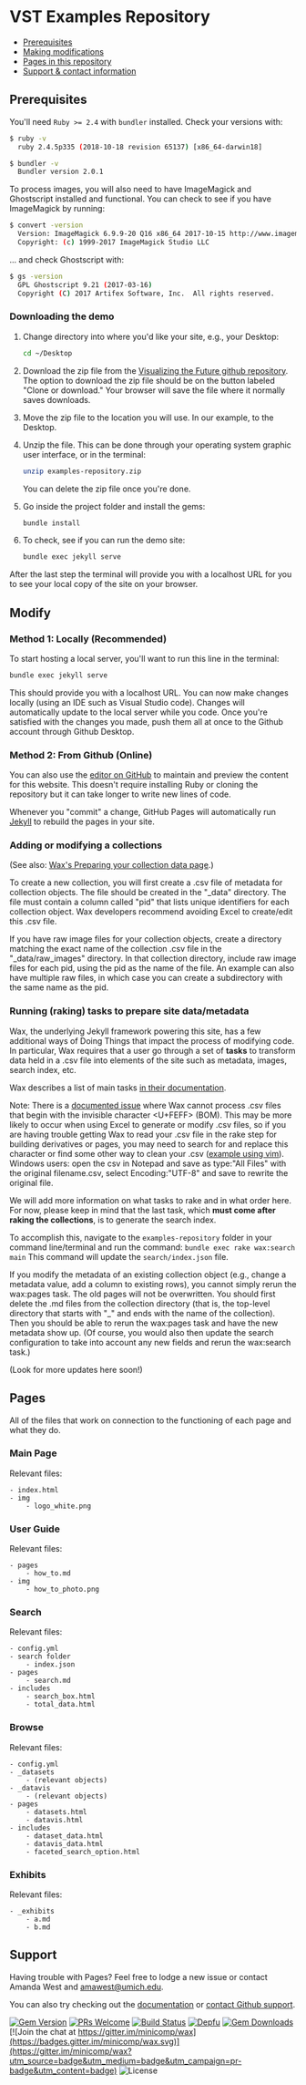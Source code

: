 # VST Examples Repository

- [Prerequisites](#Prerequisites)
- [Making modifications](#Modify)
- [Pages in this repository](#Pages)
- [Support & contact information](#Support)

## Prerequisites

You'll need `Ruby >= 2.4` with `bundler` installed. Check your versions with:

```bash
$ ruby -v
  ruby 2.4.5p335 (2018-10-18 revision 65137) [x86_64-darwin18]

$ bundler -v
  Bundler version 2.0.1
```

To process images, you will also need to have ImageMagick and Ghostscript installed and functional. You can check to see if you have ImageMagick by running:

```bash
$ convert -version
  Version: ImageMagick 6.9.9-20 Q16 x86_64 2017-10-15 http://www.imagemagick.org
  Copyright: (c) 1999-2017 ImageMagick Studio LLC
```

... and check Ghostscript with:
```bash
$ gs -version
  GPL Ghostscript 9.21 (2017-03-16)
  Copyright (C) 2017 Artifex Software, Inc.  All rights reserved.
```

### Downloading the demo

1. Change directory into where you'd like your site, e.g., your Desktop:
    ```sh
    cd ~/Desktop
    ```
2. Download the zip file from the [Visualizing the Future github repository](https://github.com/visualizingthefuture/examples-repository). The option to download the zip file should be on the button labeled "Clone or download." Your browser will save the file where it normally saves downloads.

3. Move the zip file to the location you will use. In our example, to the Desktop.

4. Unzip the file. This can be done through your operating system graphic user interface, or in the terminal:
    ```sh
    unzip examples-repository.zip
    ```
    You can delete the zip file once you're done.


5. Go inside the project folder and install the gems:
    ```sh
    bundle install
    ```
6. To check, see if you can run the demo site:
    ```sh
    bundle exec jekyll serve
    ```
After the last step the terminal will provide you with a localhost URL for you to see your local copy of the site on your browser.

## Modify

### Method 1: Locally (Recommended)

To start hosting a local server, you'll want to run this line in the terminal:

```markdown
bundle exec jekyll serve

```
This should provide you with a localhost URL. You can now make changes locally (using an IDE such as Visual Studio code). Changes will automatically update to the local server while you code. Once you're satisfied with the changes you made, push them all at once to the Github account through Github Desktop.

### Method 2: From Github (Online)
You can also use the [editor on GitHub](https://github.com/Contrafabulists/think-tanks/edit/master/README.md) to maintain and preview the content for this website. This doesn't require installing Ruby or cloning the repository but it can take longer to write new lines of code.

Whenever you "commit" a change, GitHub Pages will automatically run [Jekyll](https://jekyllrb.com/) to rebuild the pages in your site.

### Adding or modifying a collections

(See also: [Wax's Preparing your collection data page](https://minicomp.github.io/wiki/wax/preparing-your-collection-data/).)

To create a new collection, you will first create a .csv file of metadata for collection objects. The file should be created in the "\_data" directory. The file must contain a column called "pid" that lists unique identifiers for each collection object. Wax developers recommend avoiding Excel to create/edit this .csv file.

If you have raw image files for your collection objects, create a directory matching the exact name of the collection .csv file in the "\_data/raw_images" directory. In that collection directory, include raw image files for each pid, using the pid as the name of the file. An example can also have multiple raw files, in which case you can create a subdirectory with the same name as the pid.

### Running (raking) tasks to prepare site data/metadata

Wax, the underlying Jekyll framework powering this site, has a few additional ways of Doing Things that impact the process of modifying code. In particular, Wax requires that a user go through a set of **tasks** to transform data held in a .csv file into elements of the site such as metadata, images, search index, etc.

Wax describes a list of main tasks [in their documentation](https://minicomp.github.io/wiki/wax/running-the-tasks/).

Note: There is a [documented issue](https://github.com/minicomp/wax/issues/82) where Wax cannot process .csv files that begin with the invisible character <U+FEFF> (BOM). This may be more likely to occur when using Excel to generate or modify .csv files, so if you are having trouble getting Wax to read your .csv file in the rake step for building derivatives or pages, you may need to search for and replace this character or find some other way to clean your .csv ([example using vim](https://gist.github.com/szydan/b225749445b3602083ed)). Windows users: open the csv in Notepad and save as type:"All Files" with the original filename.csv, select Encoding:"UTF-8" and save to rewrite the original file.

We will add more information on what tasks to rake and in what order here. For now, please keep in mind that the last task, which **must come after raking the collections**, is to generate the search index.

To accomplish this, navigate to the `examples-repository` folder in your command line/terminal and run the command: `bundle exec rake wax:search main` This command will update the `search/index.json` file.

If you modify the metadata of an existing collection object (e.g., change a metadata value, add a column to existing rows), you cannot simply rerun the wax:pages task. The old pages will not be overwritten. You should first delete the .md files from the collection directory (that is, the top-level directory that starts with "\_" and ends with the name of the collection). Then you should be able to rerun the wax:pages task and have the new metadata show up. (Of course, you would also then update the search configuration to take into account any new fields and rerun the wax:search task.)

(Look for more updates here soon!)

## Pages
All of the files that work on connection to the functioning of each page and what they do.

### Main Page
Relevant files:
```
- index.html
- img
    - logo_white.png
```

### User Guide
Relevant files:
```
- pages
    - how_to.md
- img
    - how_to_photo.png
```

### Search
Relevant files:
```
- config.yml
- search folder
    - index.json
- pages
    - search.md
- includes
    - search_box.html
    - total_data.html
```


### Browse
Relevant files:
```
- config.yml
- _datasets
    - (relevant objects)
- _datavis
    - (relevant objects)
- pages
    - datasets.html
    - datavis.html
- includes
    - dataset_data.html
    - datavis_data.html
    - faceted_search_option.html
```

### Exhibits
Relevant files:
```
- _exhibits
    - a.md
    - b.md
```

## Support

Having trouble with Pages? Feel free to lodge a new issue or contact Amanda West and amawest@umich.edu.

You can also try checking out the [documentation](https://help.github.com/categories/github-pages-basics/) or [contact Github support](https://github.com/contact).

[![Gem Version](https://badge.fury.io/rb/wax_theme.svg)](https://badge.fury.io/rb/wax_tasks)
[![PRs Welcome](https://img.shields.io/badge/PRs-welcome-brightgreen.svg?style=flat-square)](http://makeapullrequest.com)
[![Build Status](https://travis-ci.org/mnyrop/wax.svg?branch=master)](https://travis-ci.org/minicomp/wax)
[![Depfu](https://badges.depfu.com/badges/9d4da973f2cd2680c11ca34738c2dfb2/overview.svg)](https://depfu.com/github/minicomp/wax?project_id=10550)
[![Gem Downloads](https://img.shields.io/gem/dt/wax_theme.svg?color=046d0b)](https://badge.fury.io/rb/wax_theme)
[![Join the chat at https://gitter.im/minicomp/wax](https://badges.gitter.im/minicomp/wax.svg)](https://gitter.im/minicomp/wax?utm_source=badge&utm_medium=badge&utm_campaign=pr-badge&utm_content=badge)
![License](https://img.shields.io/github/license/minicomp/wax_tasks.svg?color=c6a1e0)
